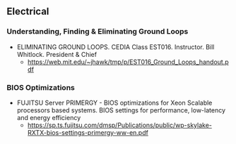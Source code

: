 ## Electrical
### Understanding, Finding & Eliminating Ground Loops
 * ELIMINATING GROUND LOOPS. CEDIA Class EST016. Instructor. Bill Whitlock. President & Chief
    * https://web.mit.edu/~jhawk/tmp/p/EST016_Ground_Loops_handout.pdf

### BIOS Optimizations
  * FUJITSU Server PRIMERGY - BIOS optimizations for Xeon Scalable processors based systems. BIOS settings for performance, low-latency and energy efficiency
    *  https://sp.ts.fujitsu.com/dmsp/Publications/public/wp-skylake-RXTX-bios-settings-primergy-ww-en.pdf
  
